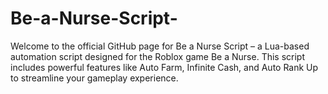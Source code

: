 # Be-a-Nurse-Script-
Welcome to the official GitHub page for Be a Nurse Script – a Lua-based automation script designed for the Roblox game Be a Nurse. This script includes powerful features like Auto Farm, Infinite Cash, and Auto Rank Up to streamline your gameplay experience.
